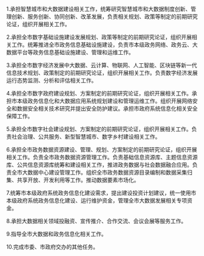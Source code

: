 1.承担智慧城市和大数据建设相关工作，统筹研究智慧城市和大数据制度创新、管理创新、服务创新、协同创新、改革发展，负责相关规划、政策等制定的前期研究论证，组织开展相关工作。

2.承担全市数字基础设施建设发展规划、政策等制定的前期研究论证，组织开展相关工作。统筹推进全市政务信息基础设施建设，负责市本级政务网络、政务云、大数据平台等政务信息基础设施建设、管理和运维工作。

3.承担全市数字经济发展中大数据、云计算、物联网、人工智能、区块链等新一代信息技术规划、政策制定的前期研究论证，组织开展相关工作。负责数字经济发展运行态势监测、分析和评估相关工作。

4.承担全市数字政府建设规划、方案制定的前期研究论证，组织开展相关工作。承担市本级政务信息化和大数据应用系统规划建设和管理运维工作。组织开展网络安全和数据安全相关技术研究并提出安全防护建议。承担市政府系统信息化相关安全保障工作。

5.承担全市数字社会建设规划、方案制定的前期研究论证，组织开展相关工作。负责社会治理、公共服务、新型智慧城市、数字乡村建设相关工作。

6.承担全市政务数据资源建设、管理、规划、方案制定的前期研究论证，组织开展相关工作。负责全市政务数据资源管理工作。负责基础信息资源库、主题信息资源库、公共信息资源库统筹和建设相关工作，推进政务数据与社会数据融合应用。负责全市大数据中心建设管理工作。组织全市政务数据资源目录编制和数据采集归集、共享开放、开发利用等工作。推动数据要素市场化。

7.统筹市本级政府系统政务信息化建设需求，提出建设投资计划建议，统一使用市本级政府系统政务信息化建设、运行维护资金，管理全市大数据发展相关专项资金。

8.承担大数据相关领域投融资、宣传推介、合作交流、会议会展等服务工作。

9.指导全市大数据和政务信息化相关工作。

10.完成市委、市政府交办的其他任务。